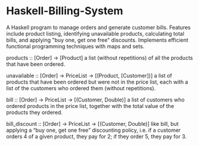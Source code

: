 # Haskell-Billing-System
A Haskell program to manage orders and generate customer bills. Features include product listing, identifying unavailable products, calculating total bills, and applying "buy one, get one free" discounts. Implements efficient functional programming techniques with maps and sets.

products :: [Order] -> [Product]
a list (without repetitions) of all the products that have been ordered.

unavailable :: [Order] -> PriceList -> [(Product, [Customer])]
a list of products that have been ordered but were not in the price list, each with a list of the
customers who ordered them (without repetitions).

bill :: [Order] -> PriceList -> [(Customer, Double)]
a list of customers who ordered products in the price list, together with the total value of the
products they ordered.

bill_discount :: [Order] -> PriceList -> [(Customer, Double)]
like bill, but applying a “buy one, get one free” discounting policy, i.e. if a customer orders 4
of a given product, they pay for 2; if they order 5, they pay for 3.
